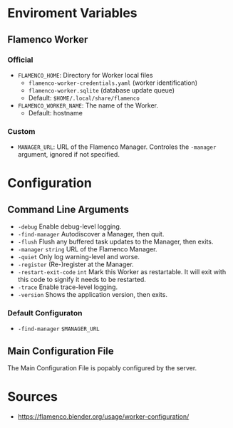 # Enviroment Variables
## Flamenco Worker
### Official
- ```FLAMENCO_HOME```: Directory for Worker local files
    - ```flamenco-worker-credentials.yaml``` (worker identification)
    - ```flamenco-worker.sqlite``` (database update queue)
    - Default: ```$HOME/.local/share/flamenco```
- ```FLAMENCO_WORKER_NAME```: The name of the Worker. 
    - Default: hostname
### Custom
- ```MANAGER_URL```: URL of the Flamenco Manager.
    Controles the ```-manager``` argument, ignored if not specified.
# Configuration
## Command Line Arguments
- ```-debug```
        Enable debug-level logging.
- ```-find-manager```
        Autodiscover a Manager, then quit.
- ```-flush```
        Flush any buffered task updates to the Manager, then exits.
- ```-manager``` ```string```
        URL of the Flamenco Manager.
- ```-quiet```
        Only log warning-level and worse.
- ```-register```
        (Re-)register at the Manager.
- ```-restart-exit-code``` ```int```
        Mark this Worker as restartable. It will exit with this code to signify it needs to be restarted.
- ```-trace```
        Enable trace-level logging.
- ```-version```
        Shows the application version, then exits.
### Default Configuraton
- ```-find-manager``` ```$MANAGER_URL```
## Main Configuration File 
The Main Configuration File is popably configured by the server.
# Sources
- https://flamenco.blender.org/usage/worker-configuration/